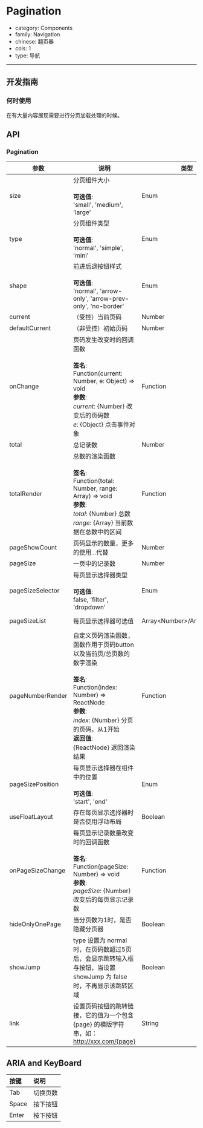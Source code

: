 # Pagination

-   category: Components
-   family: Navigation
-   chinese: 翻页器
-   cols: 1
-   type: 导航

---

## 开发指南

### 何时使用

在有大量内容展现需要进行分页加载处理的时候。

## API

### Pagination

| 参数               | 说明                                                                                                                                                                            | 类型                                | 默认值            |
| ---------------- | ----------------------------------------------------------------------------------------------------------------------------------------------------------------------------- | --------------------------------- | -------------- |
| size             | 分页组件大小<br><br>**可选值**:<br>'small', 'medium', 'large'                                                                                                                          | Enum                              | 'medium'       |
| type             | 分页组件类型<br><br>**可选值**:<br>'normal', 'simple', 'mini'                                                                                                                          | Enum                              | 'normal'       |
| shape            | 前进后退按钮样式<br><br>**可选值**:<br>'normal', 'arrow-only', 'arrow-prev-only', 'no-border'                                                                                            | Enum                              | 'normal'       |
| current          | （受控）当前页码                                                                                                                                                                      | Number                            | -              |
| defaultCurrent   | （非受控）初始页码                                                                                                                                                                     | Number                            | 1              |
| onChange         | 页码发生改变时的回调函数<br><br>**签名**:<br>Function(current: Number, e: Object) => void<br>**参数**:<br>_current_: {Number} 改变后的页码数<br>_e_: {Object} 点击事件对象                                 | Function                          | () => {}       |
| total            | 总记录数                                                                                                                                                                          | Number                            | 100            |
| totalRender      | 总数的渲染函数<br><br>**签名**:<br>Function(total: Number, range: Array) => void<br>**参数**:<br>_total_: {Number} 总数<br>_range_: {Array} 当前数据在总数中的区间                                    | Function                          | -              |
| pageShowCount    | 页码显示的数量，更多的使用...代替                                                                                                                                                            | Number                            | 5              |
| pageSize         | 一页中的记录数                                                                                                                                                                       | Number                            | 10             |
| pageSizeSelector | 每页显示选择器类型<br><br>**可选值**:<br>false, 'filter', 'dropdown'                                                                                                                      | Enum                              | false          |
| pageSizeList     | 每页显示选择器可选值                                                                                                                                                                    | Array&lt;Number>/Array&lt;Object> | [5, 10, 20]    |
| pageNumberRender | 自定义页码渲染函数，函数作用于页码button以及当前页/总页数的数字渲染<br><br>**签名**:<br>Function(index: Number) => ReactNode<br>**参数**:<br>_index_: {Number} 分页的页码，从1开始<br>**返回值**:<br>{ReactNode} 返回渲染结果<br> | Function                          | index => index |
| pageSizePosition | 每页显示选择器在组件中的位置<br><br>**可选值**:<br>'start', 'end'                                                                                                                              | Enum                              | 'start'        |
| useFloatLayout   | 存在每页显示选择器时是否使用浮动布局                                                                                                                                                            | Boolean                           | false          |
| onPageSizeChange | 每页显示记录数量改变时的回调函数<br><br>**签名**:<br>Function(pageSize: Number) => void<br>**参数**:<br>_pageSize_: {Number} 改变后的每页显示记录数                                                          | Function                          | () => {}       |
| hideOnlyOnePage  | 当分页数为1时，是否隐藏分页器                                                                                                                                                               | Boolean                           | false          |
| showJump         | type 设置为 normal 时，在页码数超过5页后，会显示跳转输入框与按钮，当设置 showJump 为 false 时，不再显示该跳转区域                                                                                                      | Boolean                           | true           |
| link             | 设置页码按钮的跳转链接，它的值为一个包含 {page} 的模版字符串，如：<http://xxx.com/{page}>                                                                                                                  | String                            | -              |

## ARIA and KeyBoard

| 按键          | 说明                              |
| :---------- | :------------------------------ |
| Tab | 切换页数 |
| Space | 按下按钮 |
| Enter | 按下按钮 |